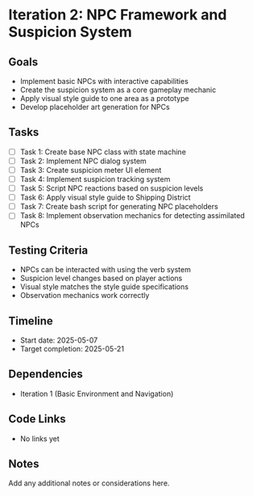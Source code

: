 # Iteration 2: NPC Framework and Suspicion System

## Goals
- Implement basic NPCs with interactive capabilities
- Create the suspicion system as a core gameplay mechanic
- Apply visual style guide to one area as a prototype
- Develop placeholder art generation for NPCs

## Tasks
- [ ] Task 1: Create base NPC class with state machine
- [ ] Task 2: Implement NPC dialog system
- [ ] Task 3: Create suspicion meter UI element
- [ ] Task 4: Implement suspicion tracking system
- [ ] Task 5: Script NPC reactions based on suspicion levels
- [ ] Task 6: Apply visual style guide to Shipping District
- [ ] Task 7: Create bash script for generating NPC placeholders
- [ ] Task 8: Implement observation mechanics for detecting assimilated NPCs

## Testing Criteria
- NPCs can be interacted with using the verb system
- Suspicion level changes based on player actions
- Visual style matches the style guide specifications
- Observation mechanics work correctly

## Timeline
- Start date: 2025-05-07
- Target completion: 2025-05-21

## Dependencies
- Iteration 1 (Basic Environment and Navigation)

## Code Links
- No links yet

## Notes
Add any additional notes or considerations here.
